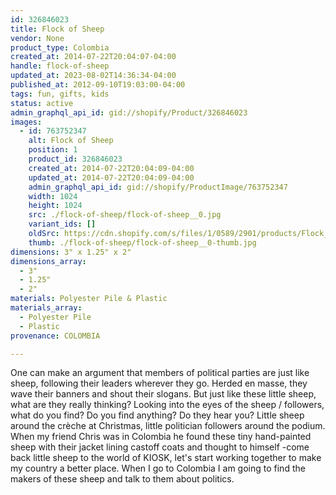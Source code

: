 ```yaml
---
id: 326846023
title: Flock of Sheep
vendor: None
product_type: Colombia
created_at: 2014-07-22T20:04:07-04:00
handle: flock-of-sheep
updated_at: 2023-08-02T14:36:34-04:00
published_at: 2012-09-10T19:03:00-04:00
tags: fun, gifts, kids
status: active
admin_graphql_api_id: gid://shopify/Product/326846023
images:
  - id: 763752347
    alt: Flock of Sheep
    position: 1
    product_id: 326846023
    created_at: 2014-07-22T20:04:09-04:00
    updated_at: 2014-07-22T20:04:09-04:00
    admin_graphql_api_id: gid://shopify/ProductImage/763752347
    width: 1024
    height: 1024
    src: ./flock-of-sheep/flock-of-sheep__0.jpg
    variant_ids: []
    oldSrc: https://cdn.shopify.com/s/files/1/0589/2901/products/Flock_of_Sheep_1-1887905252-O.jpeg?v=1406073849
    thumb: ./flock-of-sheep/flock-of-sheep__0-thumb.jpg
dimensions: 3" x 1.25" x 2"
dimensions_array:
  - 3"
  - 1.25"
  - 2"
materials: Polyester Pile & Plastic
materials_array:
  - Polyester Pile
  - Plastic
provenance: COLOMBIA

---
```


One can make an argument that members of political parties are just like sheep, following their leaders wherever they go. Herded en masse, they wave their banners and shout their slogans. But just like these little sheep, what are they really thinking? Looking into the eyes of the sheep / followers, what do you find? Do you find anything? Do they hear you? Little sheep around the crèche at Christmas, little politician followers around the podium. When my friend Chris was in Colombia he found these tiny hand-painted sheep with their jacket lining castoff coats and thought to himself -come back little sheep to the world of KIOSK, let's start working together to make my country a better place. When I go to Colombia I am going to find the makers of these sheep and talk to them about politics.